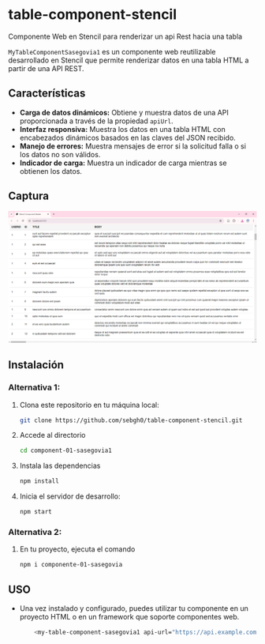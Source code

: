 # table-component-stencil
Componente Web en Stencil para renderizar un api Rest hacia una tabla

`MyTableComponentSasegovia1` es un componente web reutilizable desarrollado en Stencil que permite renderizar datos en una tabla HTML a partir de una API REST.

## Características

- **Carga de datos dinámicos:** Obtiene y muestra datos de una API proporcionada a través de la propiedad `apiUrl`.
- **Interfaz responsiva:** Muestra los datos en una tabla HTML con encabezados dinámicos basados en las claves del JSON recibido.
- **Manejo de errores:** Muestra mensajes de error si la solicitud falla o si los datos no son válidos.
- **Indicador de carga:** Muestra un indicador de carga mientras se obtienen los datos.


## Captura
![alt text](<img/image.png>) 
## Instalación
### Alternativa 1:

1. Clona este repositorio en tu máquina local:

   ```bash
   git clone https://github.com/sebgh0/table-component-stencil.git
    ```

2. Accede al directorio 
    ```bash
    cd component-01-sasegovia1
    ```

3. Instala las dependencias
    ```bash
    npm install
    ``` 
4. Inicia el servidor de desarrollo:
    ```bash
    npm start
    ```

### Alternativa 2:

1. En tu proyecto, ejecuta el comando
    ```bash
    npm i componente-01-sasegovia
    ```

## USO
- Una vez instalado y configurado, puedes utilizar tu componente en un proyecto HTML o en un framework que soporte componentes web.
    ```bash
        <my-table-component-sasegovia1 api-url="https://api.example.com/products"></my-table-component-sasegovia1>
    ```

